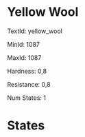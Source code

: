 # Yellow Wool

TextId: yellow_wool

MinId: 1087

MaxId: 1087

Hardness: 0,8

Resistance: 0,8


Num States: 1

# States
```

```